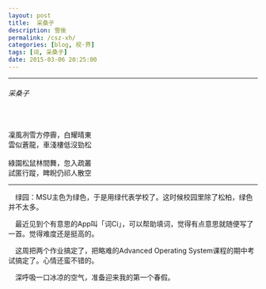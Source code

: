 ```yaml
---
layout: post
title:  采桑子
description: 雪後
permalink: /csz-xh/
categories: [blog, 视·界]
tags: [词, 采桑子]
date: 2015-03-06 20:25:00
--- 
```


-----

<div class="poem">

<h6>采桑子</h6><br>

凜風冽雪方停霽，白耀晴東<br>
雲似蒼龍，車淺樓低沒勁松<br>
<br>
綠園松鼠林間舞，忽入疏叢<br>
試匿行蹤，睥睨仍祁人散空<br>

</div>

-----

　绿园：MSU主色为绿色，于是用绿代表学校了。这时候校园里除了松柏，绿色并不太多。

　最近见到个有意思的App叫「词Ci」，可以帮助填词，觉得有点意思就随便写了一首。觉得难度还是挺高的。

　这周把两个作业搞定了，把略难的Advanced Operating System课程的期中考试搞定了。心情还蛮不错的。

　深呼吸一口冰凉的空气，准备迎来我的第一个春假。